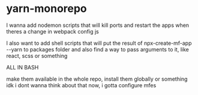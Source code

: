 # yarn-monorepo

I wanna add nodemon scripts that will kill ports and restart the apps when theres a change in webpack config js

I also want to add shell scripts that will put the result of npx-create-mf-app --yarn to packages folder
and also find a way to pass arguments to it, like react, scss or something

ALL IN BASH

make them available in the whole repo, install them globally or something idk i dont wanna think about that now, i gotta configure mfes